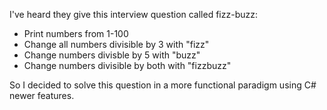 I've heard they give this interview question called fizz-buzz:
* Print numbers from 1-100
* Change all numbers divisible by 3 with "fizz"
* Change numbers divisble by 5 with "buzz"
* Change numbers divisible by both with "fizzbuzz"

So I decided to solve this question in a more functional paradigm using C# newer features. 
